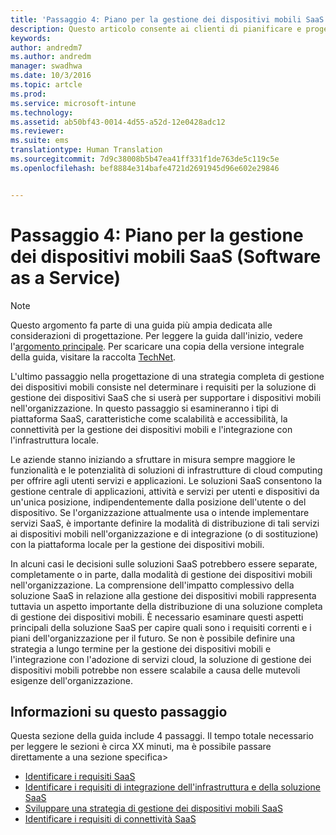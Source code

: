 ```yaml
---
title: 'Passaggio 4: Piano per la gestione dei dispositivi mobili SaaS (Software as a Service)'
description: Questo articolo consente ai clienti di pianificare e progettare una soluzione SaaS per l&quot;implementazione della gestione di dispositivi mobili tramite una soluzione Microsoft Enterprise Mobility + Security.
keywords: 
author: andredm7
ms.author: andredm
manager: swadhwa
ms.date: 10/3/2016
ms.topic: artcle
ms.prod: 
ms.service: microsoft-intune
ms.technology: 
ms.assetid: ab50bf43-0014-4d55-a52d-12e0428adc12
ms.reviewer: 
ms.suite: ems
translationtype: Human Translation
ms.sourcegitcommit: 7d9c38008b5b47ea41ff331f1de763de5c119c5e
ms.openlocfilehash: bef8884e314bafe4721d2691945d96e602e29846


---
```


# <a name="step-4---plan-for-software-as-a-service-mobile-device-management"></a>Passaggio 4: Piano per la gestione dei dispositivi mobili SaaS (Software as a Service)

>[!NOTE]
>Questo argomento fa parte di una guida più ampia dedicata alle considerazioni di progettazione. Per leggere la guida dall'inizio, vedere l'[argomento principale](mdm-design-considerations-guide.md). Per scaricare una copia della versione integrale della guida, visitare la raccolta [TechNet](https://gallery.technet.microsoft.com/Mobile-Device-Management-7d401582).

L'ultimo passaggio nella progettazione di una strategia completa di gestione dei dispositivi mobili consiste nel determinare i requisiti per la soluzione di gestione dei dispositivi SaaS che si userà per supportare i dispositivi mobili nell'organizzazione. In questo passaggio si esamineranno i tipi di piattaforma SaaS, caratteristiche come scalabilità e accessibilità, la connettività per la gestione dei dispositivi mobili e l'integrazione con l'infrastruttura locale.

Le aziende stanno iniziando a sfruttare in misura sempre maggiore le funzionalità e le potenzialità di soluzioni di infrastrutture di cloud computing per offrire agli utenti servizi e applicazioni. Le soluzioni SaaS consentono la gestione centrale di applicazioni, attività e servizi per utenti e dispositivi da un'unica posizione, indipendentemente dalla posizione dell'utente o del dispositivo. Se l'organizzazione attualmente usa o intende implementare servizi SaaS, è importante definire la modalità di distribuzione di tali servizi ai dispositivi mobili nell'organizzazione e di integrazione (o di sostituzione) con la piattaforma locale per la gestione dei dispositivi mobili.

In alcuni casi le decisioni sulle soluzioni SaaS potrebbero essere separate, completamente o in parte, dalla modalità di gestione dei dispositivi mobili nell'organizzazione. La comprensione dell'impatto complessivo della soluzione SaaS in relazione alla gestione dei dispositivi mobili rappresenta tuttavia un aspetto importante della distribuzione di una soluzione completa di gestione dei dispositivi mobili. </para><para>È necessario esaminare questi aspetti principali della soluzione SaaS per capire quali sono i requisiti correnti e i piani dell'organizzazione per il futuro. Se non è possibile definire una strategia a lungo termine per la gestione dei dispositivi mobili e l'integrazione con l'adozione di servizi cloud, la soluzione di gestione dei dispositivi mobili potrebbe non essere scalabile a causa delle mutevoli esigenze dell'organizzazione.

## <a name="about-this-step"></a>Informazioni su questo passaggio

Questa sezione della guida include 4 passaggi. Il tempo totale necessario per leggere le sezioni è circa XX minuti, ma è possibile passare direttamente a una sezione specifica>

- [Identificare i requisiti SaaS](mdm-identify-saas-requirements.md)
- [Identificare i requisiti di integrazione dell'infrastruttura e della soluzione SaaS](mdm-identify-saas-solution-infrastructure-integration-needs.md)
- [Sviluppare una strategia di gestione dei dispositivi mobili SaaS](mdm-develop-saas-mdm-strategy.md)
- [Identificare i requisiti di connettività SaaS](mdm-identify-saas-connectivity-requirements.md)



<!--HONumber=Nov16_HO4-->


